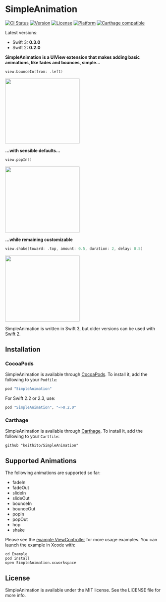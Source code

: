 # SimpleAnimation

[![CI Status](https://travis-ci.org/keithito/SimpleAnimation.svg?branch=master)](https://travis-ci.org/keithito/SimpleAnimation)
[![Version](https://img.shields.io/cocoapods/v/SimpleAnimation.svg?style=flat)](http://cocoapods.org/pods/SimpleAnimation)
[![License](https://img.shields.io/cocoapods/l/SimpleAnimation.svg?style=flat)](http://cocoapods.org/pods/SimpleAnimation)
[![Platform](https://img.shields.io/cocoapods/p/SimpleAnimation.svg?style=flat)](http://cocoapods.org/pods/SimpleAnimation)
[![Carthage compatible](https://img.shields.io/badge/Carthage-compatible-4BC51D.svg?style=flat)](https://github.com/Carthage/Carthage)


Latest versions:
  * Swift 3: **0.3.0**
  * Swift 2: **0.2.0**

**SimpleAnimation is a UIView extension that makes adding basic animations, like fades and bounces, simple...**

```swift
view.bounceIn(from: .left)
```
<img src="screenshots/bounceIn.gif" width="240" height="209">


**...with sensible defaults...**

```swift
view.popIn()
```
<img src="screenshots/popIn.gif" width="240" height="212">


**...while remaining customizable**

```swift
view.shake(toward: .top, amount: 0.5, duration: 2, delay: 0.5)
```
<img src="screenshots/customShake.gif" width="240" height="212">

SimpleAnimation is written in Swift 3, but older versions can be used with Swift 2.


## Installation

### CocoaPods

SimpleAnimation is available through [CocoaPods](http://cocoapods.org). To install
it, add the following to your `Podfile`:

```ruby
pod "SimpleAnimation"
```

For Swift 2.2 or 2.3, use:
```ruby
pod "SimpleAnimation", "~>0.2.0"
```


### Carthage

SimpleAnimation is available through [Carthage](https://github.com/Carthage/Carthage). To install
it, add the following to your `Cartfile`:

```
github "keithito/SimpleAnimation"
```


## Supported Animations

The following animations are supported so far:
  * fadeIn
  * fadeOut
  * slideIn
  * slideOut
  * bounceIn
  * bounceOut
  * popIn
  * popOut
  * hop
  * shake

Please see the [example ViewController](Example/Source/ViewController.swift) for more usage examples. You can launch the example in Xcode with:
```
cd Example
pod install
open SimpleAnimation.xcworkspace
```

## License

SimpleAnimation is available under the MIT license. See the LICENSE file for more info.
